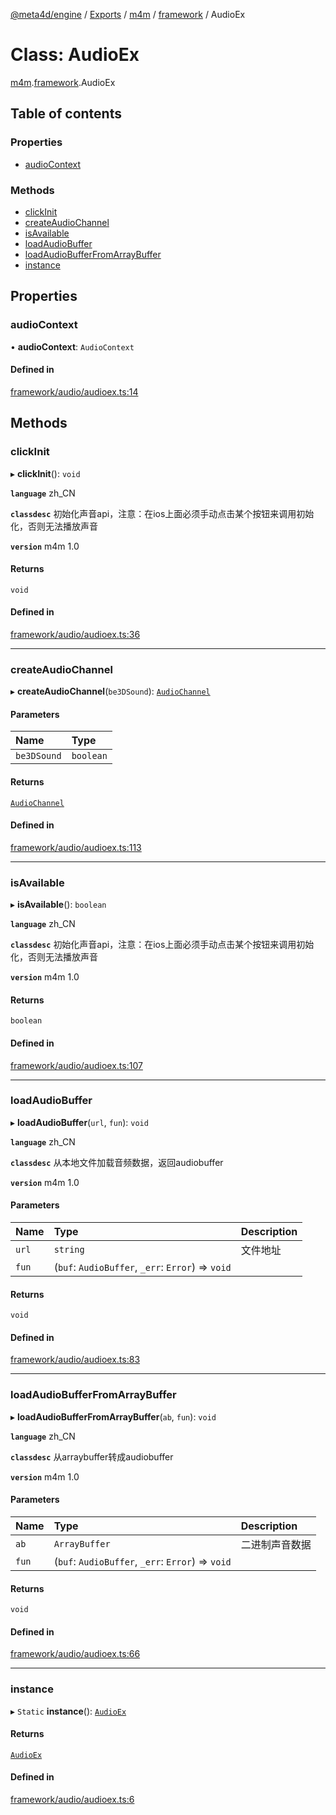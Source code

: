 [@meta4d/engine](../README.md) / [Exports](../modules.md) / [m4m](../modules/m4m.md) / [framework](../modules/m4m.framework.md) / AudioEx

# Class: AudioEx

[m4m](../modules/m4m.md).[framework](../modules/m4m.framework.md).AudioEx

## Table of contents

### Properties

- [audioContext](m4m.framework.AudioEx.md#audiocontext)

### Methods

- [clickInit](m4m.framework.AudioEx.md#clickinit)
- [createAudioChannel](m4m.framework.AudioEx.md#createaudiochannel)
- [isAvailable](m4m.framework.AudioEx.md#isavailable)
- [loadAudioBuffer](m4m.framework.AudioEx.md#loadaudiobuffer)
- [loadAudioBufferFromArrayBuffer](m4m.framework.AudioEx.md#loadaudiobufferfromarraybuffer)
- [instance](m4m.framework.AudioEx.md#instance)

## Properties

### audioContext

• **audioContext**: `AudioContext`

#### Defined in

[framework/audio/audioex.ts:14](https://github.com/meta4d-me/meta4d-engine/blob/cf6bfe6/src/framework/audio/audioex.ts#L14)

## Methods

### clickInit

▸ **clickInit**(): `void`

**`language`** zh_CN

**`classdesc`**
初始化声音api，注意：在ios上面必须手动点击某个按钮来调用初始化，否则无法播放声音

**`version`** m4m 1.0

#### Returns

`void`

#### Defined in

[framework/audio/audioex.ts:36](https://github.com/meta4d-me/meta4d-engine/blob/cf6bfe6/src/framework/audio/audioex.ts#L36)

___

### createAudioChannel

▸ **createAudioChannel**(`be3DSound`): [`AudioChannel`](m4m.framework.AudioChannel.md)

#### Parameters

| Name | Type |
| :------ | :------ |
| `be3DSound` | `boolean` |

#### Returns

[`AudioChannel`](m4m.framework.AudioChannel.md)

#### Defined in

[framework/audio/audioex.ts:113](https://github.com/meta4d-me/meta4d-engine/blob/cf6bfe6/src/framework/audio/audioex.ts#L113)

___

### isAvailable

▸ **isAvailable**(): `boolean`

**`language`** zh_CN

**`classdesc`**
初始化声音api，注意：在ios上面必须手动点击某个按钮来调用初始化，否则无法播放声音

**`version`** m4m 1.0

#### Returns

`boolean`

#### Defined in

[framework/audio/audioex.ts:107](https://github.com/meta4d-me/meta4d-engine/blob/cf6bfe6/src/framework/audio/audioex.ts#L107)

___

### loadAudioBuffer

▸ **loadAudioBuffer**(`url`, `fun`): `void`

**`language`** zh_CN

**`classdesc`**
从本地文件加载音频数据，返回audiobuffer

**`version`** m4m 1.0

#### Parameters

| Name | Type | Description |
| :------ | :------ | :------ |
| `url` | `string` | 文件地址 |
| `fun` | (`buf`: `AudioBuffer`, `_err`: `Error`) => `void` |  |

#### Returns

`void`

#### Defined in

[framework/audio/audioex.ts:83](https://github.com/meta4d-me/meta4d-engine/blob/cf6bfe6/src/framework/audio/audioex.ts#L83)

___

### loadAudioBufferFromArrayBuffer

▸ **loadAudioBufferFromArrayBuffer**(`ab`, `fun`): `void`

**`language`** zh_CN

**`classdesc`**
从arraybuffer转成audiobuffer

**`version`** m4m 1.0

#### Parameters

| Name | Type | Description |
| :------ | :------ | :------ |
| `ab` | `ArrayBuffer` | 二进制声音数据 |
| `fun` | (`buf`: `AudioBuffer`, `_err`: `Error`) => `void` |  |

#### Returns

`void`

#### Defined in

[framework/audio/audioex.ts:66](https://github.com/meta4d-me/meta4d-engine/blob/cf6bfe6/src/framework/audio/audioex.ts#L66)

___

### instance

▸ `Static` **instance**(): [`AudioEx`](m4m.framework.AudioEx.md)

#### Returns

[`AudioEx`](m4m.framework.AudioEx.md)

#### Defined in

[framework/audio/audioex.ts:6](https://github.com/meta4d-me/meta4d-engine/blob/cf6bfe6/src/framework/audio/audioex.ts#L6)

